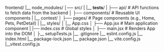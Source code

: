 <!-- Frontend directory structure -->



frontend/
|__ node_modules/
│── src/
|   |__ __tests__/
|   ├── api/           # API functions to fetch data from the backend
│   ├── components/    # Reusable UI components
|   |__ contest/
│   ├── pages/         # Page components (e.g., Home, Pets, PetDetail)
|   |__ styles/
│   |__ App.css
│   ├── App.jsx        # Main application component
|   |── index.css      # Global styles
│   ├── main.jsx       # Renders App into the DOM
│   ├__ setupTests.js
|__ .gitignore
|__ eslint.config.js
|__ index.html
|__ package-lock.json
|__ package.json
|__ vite.config.js
|__vitest.config.js


